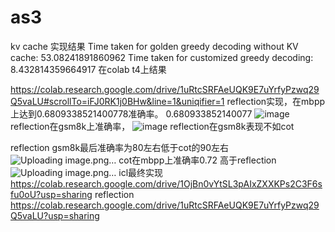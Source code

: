 # as3
kv cache 实现结果
Time taken for golden greedy decoding without KV cache:  53.08241891860962
Time taken for customized greedy decoding:  8.432814359664917
在colab t4上结果

https://colab.research.google.com/drive/1uRtcSRFAeUQK9E7uYrfyPzwq29Q5vaLU#scrollTo=iFJ0RK1j0BHw&line=1&uniqifier=1 
reflection实现，在mbpp上达到0.6809338521400778准确率。
0.680933852140077
![image](https://github.com/user-attachments/assets/f8c4f107-1cef-42a1-9db5-e13b7166c05b)
reflection在gsm8k上准确率，
![image](https://github.com/user-attachments/assets/ba035f9a-f9bd-4c7e-a9dc-6bb37f0a68dd)
reflection在gsm8k表现不如cot

reflection gsm8k最后准确率为80左右低于cot的90左右
![Uploading image.png…]()
cot在mbpp上准确率0.72 高于reflection
![Uploading image.png…]()
icl最终实现
https://colab.research.google.com/drive/1OjBn0vYtSL3pAIxZXXKPs2C3F6sfu0oU?usp=sharing
reflection 
https://colab.research.google.com/drive/1uRtcSRFAeUQK9E7uYrfyPzwq29Q5vaLU?usp=sharing
